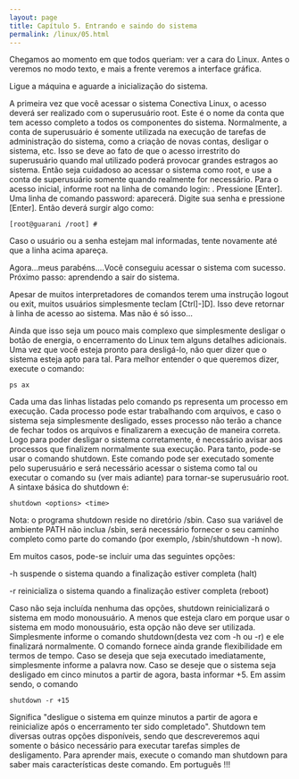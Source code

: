 ```yaml
---
layout: page
title: Capítulo 5. Entrando e saindo do sistema
permalink: /linux/05.html
---
```


Chegamos ao momento em que todos queriam: ver a cara do Linux. Antes o veremos no modo texto, e mais a frente veremos a interface gráfica.

Ligue a máquina e aguarde a inicialização do sistema.

A primeira vez que você acessar o sistema Conectiva Linux, o acesso deverá ser realizado com o superusuário root. Este é o nome da conta que tem acesso completo a todos os componentes do sistema. Normalmente, a conta de superusuário é somente utilizada na execução de tarefas de administração do sistema, como a criação de novas contas, desligar o sistema, etc. Isso se deve ao fato de que o acesso irrestrito do superusuário quando mal utilizado poderá provocar grandes estragos ao sistema. Então seja cuidadoso ao acessar o sistema como root, e use a conta de superusuário somente quando realmente for necessário. Para o acesso inicial, informe root na linha de comando login: . Pressione [Enter]. Uma linha de comando password: aparecerá. Digite sua senha e pressione [Enter]. Então deverá surgir algo como:
```
[root@guarani /root] #
```
Caso o usuário ou a senha estejam mal informadas, tente novamente até que a linha acima apareça.

Agora...meus parabéns....Você conseguiu acessar o sistema com sucesso. Próximo passo: aprendendo a sair do sistema.

Apesar de muitos interpretadores de comandos terem uma instrução logout ou exit, muitos usuários simplesmente teclam [Ctrl]-]D]. Isso deve retornar à linha de acesso ao sistema. Mas não é só isso...

Ainda que isso seja um pouco mais complexo que simplesmente desligar o botão de energia, o encerramento do Linux tem alguns detalhes adicionais. Uma vez que você esteja pronto para desligá-lo, não quer dizer que o sistema esteja apto para tal. Para melhor entender o que queremos dizer, execute o comando:
```
ps ax
```
Cada uma das linhas listadas pelo comando ps representa um processo em execução. Cada processo pode estar trabalhando com arquivos, e caso o sistema seja simplesmente desligado, esses processo não terão a chance de fechar todos os arquivos e finalizarem a execução de maneira correta. Logo para poder desligar o sistema corretamente, é necessário avisar aos processos que finalizem normalmente sua execução. Para tanto, pode-se usar o comando shutdown. Este comando pode ser executado somente pelo superusuário e será necessário acessar o sistema como tal ou executar o comando su (ver mais adiante) para tornar-se superusuário root. A sintaxe básica do shutdown é:
```
shutdown <options> <time>
```
Nota: o programa shutdown reside no diretório /sbin. Caso sua variável de ambiente PATH não inclua /sbin, será necessário fornecer o seu caminho completo como parte do comando (por exemplo, /sbin/shutdown -h now).

Em muitos casos, pode-se incluir uma das seguintes opções:

-h suspende o sistema quando a finalização estiver completa (halt)

-r reinicializa o sistema quando a finalização estiver completa (reboot)

Caso não seja incluída nenhuma das opções, shutdown reinicializará o sistema em modo monousuário. A menos que esteja claro em porque usar o sistema em modo monousuário, esta opção não deve ser utilizada. Simplesmente informe o comando shutdown(desta vez com -h ou -r) e ele finalizará normalmente. O comando fornece ainda grande flexibilidade em termos de tempo. Caso se deseja que seja executado imediatamente, simplesmente informe a palavra now. Caso se deseje que o sistema seja desligado em cinco minutos a partir de agora, basta informar +5. Em assim sendo, o comando
```
shutdown -r +15
```
Significa "desligue o sistema em quinze minutos a partir de agora e reinicialize após o encerramento ter sido completado". Shutdown tem diversas outras opções disponíveis, sendo que descreveremos aqui somente o básico necessário para executar tarefas simples de desligamento. Para aprender mais, execute o comando man shutdown para saber mais características deste comando. Em português !!! 

